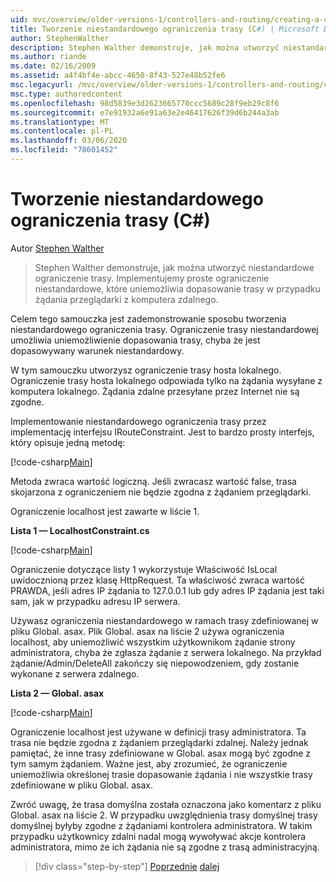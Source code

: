 ```yaml
---
uid: mvc/overview/older-versions-1/controllers-and-routing/creating-a-custom-route-constraint-cs
title: Tworzenie niestandardowego ograniczenia trasy (C#) | Microsoft Docs
author: StephenWalther
description: Stephen Walther demonstruje, jak można utworzyć niestandardowe ograniczenie trasy. Implementujemy proste ograniczenie niestandardowe, które uniemożliwia dopasowanie trasy w...
ms.author: riande
ms.date: 02/16/2009
ms.assetid: a4f4bf4e-abcc-4650-8f43-527e48b52fe6
msc.legacyurl: /mvc/overview/older-versions-1/controllers-and-routing/creating-a-custom-route-constraint-cs
msc.type: authoredcontent
ms.openlocfilehash: 98d5839e3d2623665770ccc5689c28f9eb29c8f6
ms.sourcegitcommit: e7e91932a6e91a63e2e46417626f39d6b244a3ab
ms.translationtype: MT
ms.contentlocale: pl-PL
ms.lasthandoff: 03/06/2020
ms.locfileid: "78601452"
---
```

# <a name="creating-a-custom-route-constraint-c"></a>Tworzenie niestandardowego ograniczenia trasy (C#)

Autor [Stephen Walther](https://github.com/StephenWalther)

> Stephen Walther demonstruje, jak można utworzyć niestandardowe ograniczenie trasy. Implementujemy proste ograniczenie niestandardowe, które uniemożliwia dopasowanie trasy w przypadku żądania przeglądarki z komputera zdalnego.

Celem tego samouczka jest zademonstrowanie sposobu tworzenia niestandardowego ograniczenia trasy. Ograniczenie trasy niestandardowej umożliwia uniemożliwienie dopasowania trasy, chyba że jest dopasowywany warunek niestandardowy.

W tym samouczku utworzysz ograniczenie trasy hosta lokalnego. Ograniczenie trasy hosta lokalnego odpowiada tylko na żądania wysyłane z komputera lokalnego. Żądania zdalne przesyłane przez Internet nie są zgodne.

Implementowanie niestandardowego ograniczenia trasy przez implementację interfejsu IRouteConstraint. Jest to bardzo prosty interfejs, który opisuje jedną metodę:

[!code-csharp[Main](creating-a-custom-route-constraint-cs/samples/sample1.cs)]

Metoda zwraca wartość logiczną. Jeśli zwracasz wartość false, trasa skojarzona z ograniczeniem nie będzie zgodna z żądaniem przeglądarki.

Ograniczenie localhost jest zawarte w liście 1.

**Lista 1 — LocalhostConstraint.cs**

[!code-csharp[Main](creating-a-custom-route-constraint-cs/samples/sample2.cs)]

Ograniczenie dotyczące listy 1 wykorzystuje Właściwość IsLocal uwidocznioną przez klasę HttpRequest. Ta właściwość zwraca wartość PRAWDA, jeśli adres IP żądania to 127.0.0.1 lub gdy adres IP żądania jest taki sam, jak w przypadku adresu IP serwera.

Używasz ograniczenia niestandardowego w ramach trasy zdefiniowanej w pliku Global. asax. Plik Global. asax na liście 2 używa ograniczenia localhost, aby uniemożliwić wszystkim użytkownikom żądanie strony administratora, chyba że zgłasza żądanie z serwera lokalnego. Na przykład żądanie/Admin/DeleteAll zakończy się niepowodzeniem, gdy zostanie wykonane z serwera zdalnego.

**Lista 2 — Global. asax**

[!code-csharp[Main](creating-a-custom-route-constraint-cs/samples/sample3.cs)]

Ograniczenie localhost jest używane w definicji trasy administratora. Ta trasa nie będzie zgodna z żądaniem przeglądarki zdalnej. Należy jednak pamiętać, że inne trasy zdefiniowane w Global. asax mogą być zgodne z tym samym żądaniem. Ważne jest, aby zrozumieć, że ograniczenie uniemożliwia określonej trasie dopasowanie żądania i nie wszystkie trasy zdefiniowane w pliku Global. asax.

Zwróć uwagę, że trasa domyślna została oznaczona jako komentarz z pliku Global. asax na liście 2. W przypadku uwzględnienia trasy domyślnej trasy domyślnej byłyby zgodne z żądaniami kontrolera administratora. W takim przypadku użytkownicy zdalni nadal mogą wywoływać akcje kontrolera administratora, mimo że ich żądania nie są zgodne z trasą administracyjną.

> [!div class="step-by-step"]
> [Poprzednie](creating-a-route-constraint-cs.md)
> [dalej](asp-net-mvc-controller-overview-vb.md)
